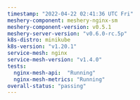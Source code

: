 ```yaml
---
timestamp: "2022-04-22 02:41:36 UTC Fri"
meshery-component: meshery-nginx-sm
meshery-component-version: v0.5.1
meshery-server-version: "v0.6.0-rc.5p"
k8s-distro: minikube
k8s-version: "v1.20.1"
service-mesh: nginx
service-mesh-version: "v1.4.0"
tests:
  nginx-mesh-api:  "Running"
  nginx-mesh-metrics: "Running"
overall-status: "passing"
---
```

